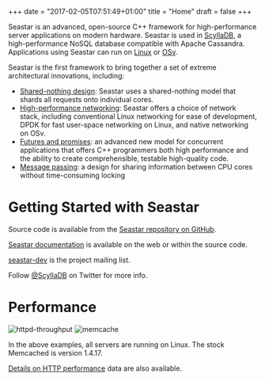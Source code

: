 +++
date = "2017-02-05T07:51:49+01:00"
title = "Home"
draft = false
+++


Seastar is an advanced, open-source C++ framework for high-performance server applications on modern hardware. Seastar is used in [ScyllaDB](http://www.scylladb.com/), a high-performance NoSQL database compatible with Apache Cassandra. Applications using Seastar can run on [Linux](http://kernel.org/) or [OSv](http://osv.io/).

Seastar is the first framework to bring together a set of extreme architectural innovations, including:

* [Shared-nothing design](/seastar/shared-nothing): Seastar uses a shared-nothing model that shards all requests onto individual cores.
* [High-performance networking](/seastar/networking): Seastar offers a choice of network stack, including conventional Linux networking for ease of development, DPDK for fast user-space networking on Linux, and native networking on OSv.
* [Futures and promises](/seastar/futures-promises): an advanced new model for concurrent applications that offers C++ programmers both high performance and the ability to create comprehensible, testable high-quality code.
* [Message passing](/seastar/message-passing): a design for sharing information between CPU cores without time-consuming locking

# Getting Started with Seastar

Source code is available from the [Seastar repository on GitHub](https://github.com/scylladb/seastar).

[Seastar documentation](http://docs.seastar-project.org/) is available on the web or within the source code.

[seastar-dev](https://groups.google.com/forum/?hl=en#!forum/seastar-dev) is the project mailing list.

Follow [@ScyllaDB](https://twitter.com/ScyllaDB) on Twitter for more info.

# Performance
![httpd-throughput](/seastar/seastar-httpd-throughput.png)
![memcache](/seastar/seastar-memcache.png)

In the above examples, all servers are running on Linux. The stock Memcached is version 1.4.17.

[Details on HTTP performance](/seastar/http-performance/) data are also available.
